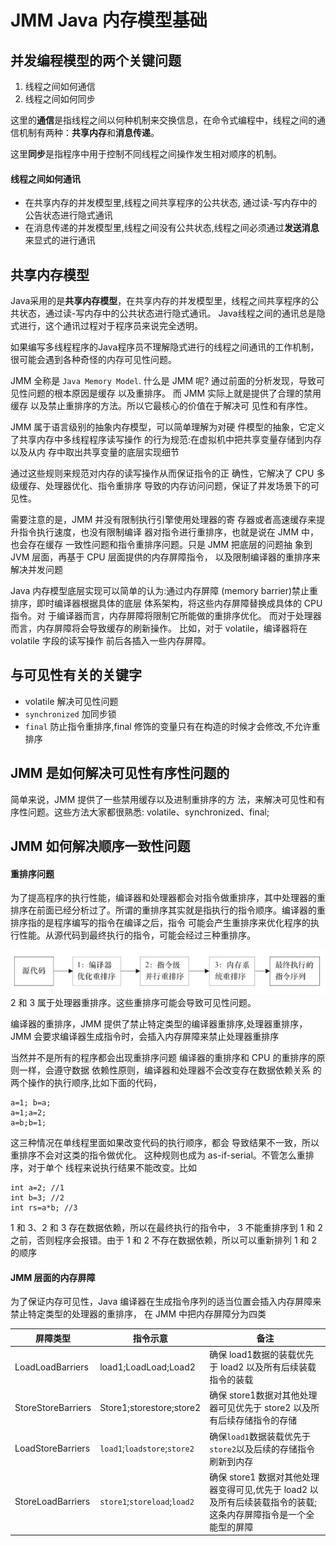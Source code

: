 # JMM Java 内存模型基础

## 并发编程模型的两个关键问题

1. 线程之间如何通信
2. 线程之间如何同步

这里的**通信**是指线程之间以何种机制来交换信息，在命令式编程中，线程之间的通信机制有两种：**共享内存**和**消息传递**。

这里**同步**是指程序中用于控制不同线程之间操作发生相对顺序的机制。

#### 线程之间如何通讯

- 在共享内存的并发模型里,线程之间共享程序的公共状态, 通过读-写内存中的公告状态进行隐式通讯
- 在消息传递的并发模型里,线程之间没有公共状态,线程之间必须通过**发送消息**来显式的进行通讯

## 共享内存模型

Java采用的是**共享内存模型**，在共享内存的并发模型里，线程之间共享程序的公共状态，通过读-写内存中的公共状态进行隐式通讯。
Java线程之间的通讯总是隐式进行，这个通讯过程对于程序员来说完全透明。

如果编写多线程程序的Java程序员不理解隐式进行的线程之间通讯的工作机制，很可能会遇到各种奇怪的内存可见性问题。





JMM 全称是 `Java Memory Model`. 什么是 JMM 呢? 通过前面的分析发现，导致可见性问题的根本原因是缓存 以及重排序。 而 JMM 实际上就是提供了合理的禁用缓存 以及禁止重排序的方法。所以它最核心的价值在于解决可 见性和有序性。

JMM 属于语言级别的抽象内存模型，可以简单理解为对硬 件模型的抽象，它定义了共享内存中多线程程序读写操作 的行为规范:在虚拟机中把共享变量存储到内存以及从内 存中取出共享变量的底层实现细节

通过这些规则来规范对内存的读写操作从而保证指令的正 确性，它解决了 CPU 多级缓存、处理器优化、指令重排序 导致的内存访问问题，保证了并发场景下的可见性。

需要注意的是，JMM 并没有限制执行引擎使用处理器的寄 存器或者高速缓存来提升指令执行速度，也没有限制编译 器对指令进行重排序，也就是说在 JMM 中，也会存在缓存 一致性问题和指令重排序问题。只是 JMM 把底层的问题抽 象到 JVM 层面，再基于 CPU 层面提供的内存屏障指令， 以及限制编译器的重排序来解决并发问题

Java 内存模型底层实现可以简单的认为:通过内存屏障 (memory barrier)禁止重排序，即时编译器根据具体的底层 体系架构，将这些内存屏障替换成具体的 CPU 指令。对 于编译器而言，内存屏障将限制它所能做的重排序优化。 而对于处理器而言，内存屏障将会导致缓存的刷新操作。 比如，对于 volatile，编译器将在 volatile 字段的读写操作 前后各插入一些内存屏障。

## 与可见性有关的关键字

- volatile 解决可见性问题
- `synchronized` 加同步锁
- `final` 防止指令重排序,final 修饰的变量只有在构造的时候才会修改,不允许重排序

## JMM 是如何解决可见性有序性问题的

简单来说，JMM 提供了一些禁用缓存以及进制重排序的方 法，来解决可见性和有序性问题。这些方法大家都很熟悉: volatile、synchronized、final;

## JMM 如何解决顺序一致性问题

#### 重排序问题

为了提高程序的执行性能，编译器和处理器都会对指令做重排序，其中处理器的重排序在前面已经分析过了。所谓的重排序其实就是指执行的指令顺序。编译器的重排序指的是程序编写的指令在编译之后，指令
可能会产生重排序来优化程序的执行性能。从源代码到最终执行的指令，可能会经过三种重排序。

![image-20200228173813918](assets/image-20200228173813918.png)2 和 3 属于处理器重排序。这些重排序可能会导致可见性问题。

编译器的重排序，JMM 提供了禁止特定类型的编译器重排序,处理器重排序，JMM 会要求编译器生成指令时，会插入内存屏障来禁止处理器重排序

当然并不是所有的程序都会出现重排序问题 编译器的重排序和 CPU 的重排序的原则一样，会遵守数据 依赖性原则，编译器和处理器不会改变存在数据依赖关系 的两个操作的执行顺序,比如下面的代码，

```
a=1; b=a;
a=1;a=2;
a=b;b=1;
```

这三种情况在单线程里面如果改变代码的执行顺序，都会 导致结果不一致，所以重排序不会对这类的指令做优化。 这种规则也成为 as-if-serial。不管怎么重排序，对于单个 线程来说执行结果不能改变。比如

```
int a=2; //1
int b=3; //2
int rs=a*b; //3
```

1 和 3、2 和 3 存在数据依赖，所以在最终执行的指令中， 3 不能重排序到 1 和 2 之前，否则程序会报错。由于 1 和 2 不存在数据依赖，所以可以重新排列 1 和 2 的顺序

#### JMM 层面的内存屏障

为了保证内存可见性，Java 编译器在生成指令序列的适当位置会插入内存屏障来禁止特定类型的处理器的重排序， 在 JMM 中把内存屏障分为四类

| 屏障类型           | 指令示意                     | 备注                                                         |
| ------------------ | ---------------------------- | ------------------------------------------------------------ |
| LoadLoadBarriers   | load1;LoadLoad;Load2         | 确保 load1数据的装载优先于 load2 以及所有后续装载指令的装载  |
| StoreStoreBarriers | Store1;storestore;store2     | 确保 store1数据对其他处理器可见优先于 store2 以及所有后续存储指令的存储 |
| LoadStoreBarriers  | `load1`;`loadstore`;`store2` | 确保`load1`数据装载优先于 `store2`以及后续的存储指令刷新到内存 |
| StoreLoadBarriers  | `store1`;`storeload`;`load2` | 确保 store1 数据对其他处理器变得可见,优先于 load2 以及所有后续装载指令的装载;这条内存屏障指令是一个全能型的屏障 |

